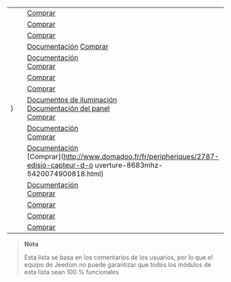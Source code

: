 # 

|                      |                 |                      |
|-------------------------|-------------------------|--------------------------|
|      |                         | [Comprar](http://www.domadoo.fr/fr/peripheriques/3161-dio2-module-sans-fil-pour-luminaire-5411478001423.html)            |
|      |                         | [Comprar](http://www.domadoo.fr/fr/home/3165-dio2-module-sans-fil-pour-volet-roulant-5411478001416.html)                 |
|      |                         | [Comprar](http://www.domadoo.fr/fr/peripheriques/2777-edisio-emetteur-8683-mhz-micromodule-230v-2-canaux-5420074900702.html)                     |
|      |                         | [Documentación](https://doc.jeedom.com/es_ES/edisio/edisio.ETS-200_-_Capteur_de_température.html) [Comprar](http://www.domadoo.fr/fr/peripheriques/2788-edisio-capteur-de-temperature-8683mhz-5420074900825.html)          |
|         |    | [Documentación](https://doc.jeedom.com/es_ES/edisio/edisio.ETC1_-_Télécommande_Smile.html)<br/>[Comprar](http://www.domadoo.fr/fr/peripheriques/2782-edisio-emetteur-8683-mhz-smile-bleu-1-canal-5420074900757.html)    |
|     |                         | [Comprar](http://www.domadoo.fr/fr/peripheriques/2779-edisio-recepteur-8683-mhz-marchearretdimmer-5420074900726.html)    |
|  |                         | [Comprar](http://www.domadoo.fr/fr/peripheriques/2780-edisio-recepteur-8683-mhz-marchearretdimmer-sans-phase-neutre-5420074900733.html)          |
| )   |                         | [Documentos de iluminación](https://doc.jeedom.com/es_ES/edisio/edisio.EMV-400_-_Eclairage.html)<br/>[Documentación del panel](https://doc.jeedom.com/es_ES/edisio/edisio.EMV-400_-_Volet.html)<br/>[Comprar](http://www.domadoo.fr/fr/peripheriques/2781-edisio-recepteur-8683-mhz-2x-marchearret-ou-ouvrirstopfermer-2-x-2a-5420074900740.html)    |
|         |                         | [Documentación](https://www.jeedom.fr/doc/documentation/edisio-modules/es_ES/doc-edisio-modules-edisio.ETC4_-_Télécommande.html)<br/>[Comprar](http://www.domadoo.fr/fr/peripheriques/2785-edisio-telecommande-e-trendy-8683-mhz-4-canaux-5420074900788.html) |
|      |                         | [Documentación](https://www.jeedom.fr/doc/documentation/edisio-modules/es_ES/doc-edisio-modules-edisio.EOS-200_-_Capteur_d'ouverture.html)<br/>[Comprar](http://www.domadoo.fr/fr/peripheriques/2787-edisio-capteur-d-o uverture-8683mhz-5420074900818.html)             |
|      |                         | [Documentación](https://www.jeedom.fr/doc/documentation/edisio-modules/es_ES/doc-edisio-modules-edisio.EMS-200_-_Capteur_de_mouvement.html)<br/>[Comprar](http://www.domadoo.fr/fr/peripheriques/2789-edisio-capteur-de-mouvement-8683mhz-5420074900832.html)            |
|    |  | [Comprar](http://www.domadoo.fr/fr/recherche?controller=search&orderby=position&orderway=desc&search_query=EDISIO+Interrupteur&submit_search=)   |
|        |                         | [Comprar](http://www.domadoo.fr/fr/peripheriques/2773-edisio-recepteur-din-rail-8683-mhz-marchearretimpulsionnel-4-x-10a-5420074900030.html)     |
|        |                         | [Comprar](http://www.domadoo.fr/fr/peripheriques/2774-edisio-recepteur-din-rail-8683-mhz-marchearretdimmer-4-x-500w--5420074900047.html)         |



> **Nota**
>
> Esta lista se basa en los comentarios de los usuarios, por lo que el equipo de Jeedom no puede garantizar que todos los módulos de esta lista sean 100 % funcionales
